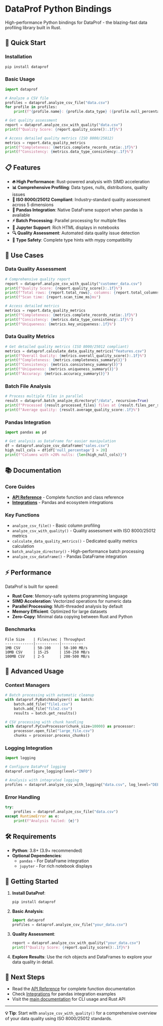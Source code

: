 # DataProf Python Bindings

High-performance Python bindings for DataProf - the blazing-fast data profiling library built in Rust.

## 🚀 Quick Start

### Installation

```bash
pip install dataprof
```

### Basic Usage

```python
import dataprof

# Analyze a CSV file
profiles = dataprof.analyze_csv_file("data.csv")
for profile in profiles:
    print(f"{profile.name}: {profile.data_type} ({profile.null_percentage:.1f}% nulls)")

# Get quality assessment
report = dataprof.analyze_csv_with_quality("data.csv")
print(f"Quality Score: {report.quality_score():.1f}%")

# Access detailed quality metrics (ISO 8000/25012)
metrics = report.data_quality_metrics
print(f"Completeness: {metrics.complete_records_ratio:.1f}%")
print(f"Consistency: {metrics.data_type_consistency:.1f}%")
```

## 📋 Features

- **🔥 High Performance**: Rust-powered analysis with SIMD acceleration
- **📊 Comprehensive Profiling**: Data types, nulls, distributions, quality issues
- **📏 ISO 8000/25012 Compliant**: Industry-standard quality assessment across 5 dimensions
- **🐼 Pandas Integration**: Native DataFrame support when pandas is available
- **⚡ Batch Processing**: Parallel processing for multiple files
- **📱 Jupyter Support**: Rich HTML displays in notebooks
- **🔍 Quality Assessment**: Automated data quality issue detection
- **🎯 Type Safety**: Complete type hints with mypy compatibility

## 🎯 Use Cases

### Data Quality Assessment
```python
# Comprehensive quality report
report = dataprof.analyze_csv_with_quality("customer_data.csv")
print(f"Quality Score: {report.quality_score():.1f}%")
print(f"Total rows: {report.total_rows}, columns: {report.total_columns}")
print(f"Scan time: {report.scan_time_ms}ms")

# Access detailed metrics
metrics = report.data_quality_metrics
print(f"Completeness: {metrics.complete_records_ratio:.1f}%")
print(f"Consistency: {metrics.data_type_consistency:.1f}%")
print(f"Uniqueness: {metrics.key_uniqueness:.1f}%")
```

### Data Quality Metrics
```python
# Get detailed quality metrics (ISO 8000/25012 compliant)
metrics = dataprof.calculate_data_quality_metrics("features.csv")
print(f"Overall Quality: {metrics.overall_quality_score():.1f}%")
print(f"Completeness: {metrics.completeness_summary()}")
print(f"Consistency: {metrics.consistency_summary()}")
print(f"Uniqueness: {metrics.uniqueness_summary()}")
print(f"Accuracy: {metrics.accuracy_summary()}")
```

### Batch File Analysis
```python
# Process multiple files in parallel
result = dataprof.batch_analyze_directory("/data", recursive=True)
print(f"Processed {result.processed_files} files at {result.files_per_second:.1f} files/sec")
print(f"Average quality: {result.average_quality_score:.1f}%")
```

### Pandas Integration
```python
import pandas as pd

# Get analysis as DataFrame for easier manipulation
df = dataprof.analyze_csv_dataframe("sales.csv")
high_null_cols = df[df['null_percentage'] > 20]
print(f"Columns with >20% nulls: {len(high_null_cols)}")
```

## 📚 Documentation

### Core Guides
- **[API Reference](API_REFERENCE.md)** - Complete function and class reference
- **[Integrations](INTEGRATIONS.md)** - Pandas and ecosystem integrations

### Key Functions
- `analyze_csv_file()` - Basic column profiling
- `analyze_csv_with_quality()` - Quality assessment with ISO 8000/25012 metrics
- `calculate_data_quality_metrics()` - Dedicated quality metrics calculation
- `batch_analyze_directory()` - High-performance batch processing
- `analyze_csv_dataframe()` - Pandas DataFrame integration

## ⚡ Performance

DataProf is built for speed:

- **Rust Core**: Memory-safe systems programming language
- **SIMD Acceleration**: Vectorized operations for numeric data
- **Parallel Processing**: Multi-threaded analysis by default
- **Memory Efficient**: Optimized for large datasets
- **Zero-Copy**: Minimal data copying between Rust and Python

### Benchmarks
```
File Size    | Files/sec | Throughput
-------------|-----------|----------
1MB CSV      | 50-100    | 50-100 MB/s
10MB CSV     | 15-25     | 150-250 MB/s
100MB CSV    | 2-5       | 200-500 MB/s
```

## 🔧 Advanced Usage

### Context Managers
```python
# Batch processing with automatic cleanup
with dataprof.PyBatchAnalyzer() as batch:
    batch.add_file("file1.csv")
    batch.add_file("file2.csv")
    results = batch.get_results()

# CSV processing with chunk handling
with dataprof.PyCsvProcessor(chunk_size=10000) as processor:
    processor.open_file("large_file.csv")
    chunks = processor.process_chunks()
```

### Logging Integration
```python
import logging

# Configure DataProf logging
dataprof.configure_logging(level="INFO")

# Analysis with integrated logging
profiles = dataprof.analyze_csv_with_logging("data.csv", log_level="DEBUG")
```

### Error Handling
```python
try:
    profiles = dataprof.analyze_csv_file("data.csv")
except RuntimeError as e:
    print(f"Analysis failed: {e}")
```

## 🛠️ Requirements

- **Python**: 3.8+ (3.9+ recommended)
- **Optional Dependencies**:
  - `pandas` - For DataFrame integration
  - `jupyter` - For rich notebook displays

## 🚀 Getting Started

1. **Install DataProf**:
   ```bash
   pip install dataprof
   ```

2. **Basic Analysis**:
   ```python
   import dataprof
   profiles = dataprof.analyze_csv_file("your_data.csv")
   ```

3. **Quality Assessment**:
   ```python
   report = dataprof.analyze_csv_with_quality("your_data.csv")
   print(f"Quality Score: {report.quality_score():.1f}%")
   ```

4. **Explore Results**: Use the rich objects and DataFrames to explore your data quality in detail.

## 📖 Next Steps

- Read the [API Reference](API_REFERENCE.md) for complete function documentation
- Check [Integrations](INTEGRATIONS.md) for pandas integration examples
- Visit the [main documentation](../../README.md) for CLI usage and Rust API

---

**💡 Tip**: Start with `analyze_csv_with_quality()` for a comprehensive overview of your data quality using ISO 8000/25012 standards.
